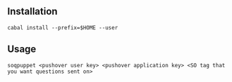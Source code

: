 Installation
------------

    cabal install --prefix=$HOME --user

Usage
-----

    soqpuppet <pushover user key> <pushover application key> <SO tag that you want questions sent on>

